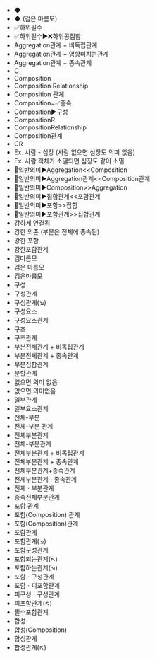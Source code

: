 ﻿- ◆
- ◆ (검은 마름모)
- ✅하위필수
- ✅하위필수▶️❌하위공집합
- Aggregation관계 + 비독립관계
- Aggregation관계 + 영향미치는관계
- Aggregation관계 + 종속관계
- C
- Composition
- Composition Relationship
- Composition 관계
- Composition=✅종속
- Composition▶️구성
- CompositionR
- CompositionRelationship
- Composition관계
- CR
- Ex. 사람 - 심장 (사람 없으면 심장도 의미 없음)
- Ex. 사람 객체가 소멸되면 심장도 같이 소멸
- 📌일반의미▶️Aggregation<<Composition
- 📌일반의미▶️Aggregation관계<<Composition관계
- 📌일반의미▶️Composition>>Aggregation
- 📌일반의미▶️집합관계<<포함관계
- 📌일반의미▶️포함>>집합
- 📌일반의미▶️포함관계>>집합관계
- 강하게 연결됨
- 강한 의존 (부분은 전체에 종속됨)
- 강한 포함
- 강한포함관계
- 검마름모
- 검은 마름모
- 검은마름모
- 구성
- 구성관계
- 구성관계(↘)
- 구성요소
- 구성요소관계
- 구조
- 구조관계
- 부분전체관계 + 비독립관계
- 부분전체관계 + 종속관계
- 부분집합관계
- 분할관계
- 없으면 의미 없음
- 없으면 의미없음
- 일부관계
- 일부요소관계
- 전체-부분
- 전체-부분 관계
- 전체부분관계
- 전체-부분관계
- 전체부분관계 + 비독립관계
- 전체부분관계 + 종속관계
- 전체부분관계+종속관계
- 전체부분관계ㆍ종속관계
- 전체ㆍ부분관계
- 종속전체부분관계
- 포함 관계
- 포함(Composition) 관계
- 포함(Composition)관계
- 포함관계
- 포함관계(↘)
- 포함구성관계
- 포함되는관계(↖)
- 포함하는관계(↘)
- 포함ㆍ구성관계
- 포함ㆍ피포함관계
- 피구성ㆍ구성관계
- 피포함관계(↖)
- 필수포함관계
- 합성
- 합성(Composition)
- 합성관계
- 합성관계(↖)
